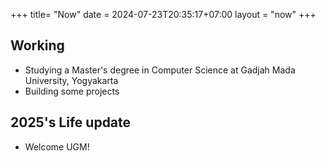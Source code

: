 +++
title= "Now"
date = 2024-07-23T20:35:17+07:00
layout = "now"
+++

## Working

* Studying a Master's degree in Computer Science at Gadjah Mada University, Yogyakarta
* Building some projects

## 2025's Life update

* Welcome UGM!